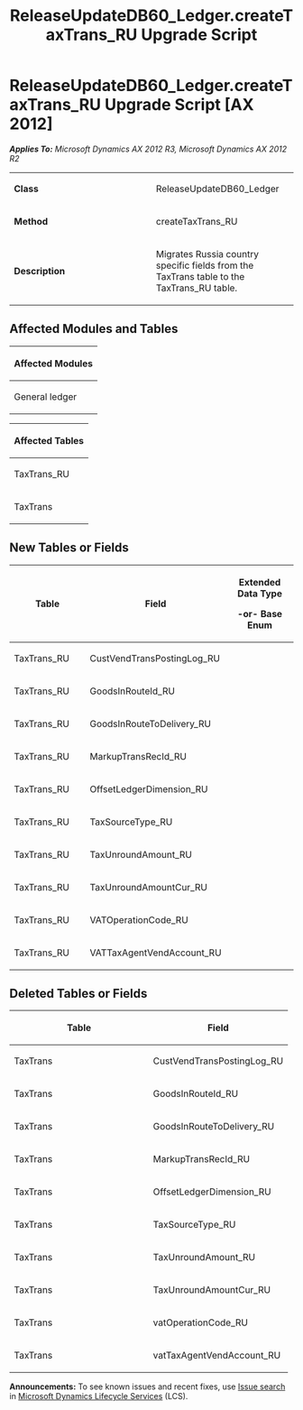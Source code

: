 ﻿---
title: ReleaseUpdateDB60_Ledger.createTaxTrans_RU Upgrade Script
TOCTitle: ReleaseUpdateDB60_Ledger.createTaxTrans_RU Upgrade Script
ms:assetid: 8d874c4b-fdbc-b573-6373-68fc2989d267
ms:mtpsurl: https://msdn.microsoft.com/en-us/library/JJ736482(v=AX.60)
ms:contentKeyID: 49709671
ms.date: 05/18/2015
mtps_version: v=AX.60
---

# ReleaseUpdateDB60\_Ledger.createTaxTrans\_RU Upgrade Script [AX 2012]


_**Applies To:** Microsoft Dynamics AX 2012 R3, Microsoft Dynamics AX 2012 R2_

<table>
<colgroup>
<col style="width: 50%" />
<col style="width: 50%" />
</colgroup>
<tbody>
<tr class="odd">
<td><p><strong>Class</strong></p></td>
<td><p>ReleaseUpdateDB60_Ledger</p></td>
</tr>
<tr class="even">
<td><p><strong>Method</strong></p></td>
<td><p>createTaxTrans_RU</p></td>
</tr>
<tr class="odd">
<td><p><strong>Description</strong></p></td>
<td><p>Migrates Russia country specific fields from the TaxTrans table to the TaxTrans_RU table.</p></td>
</tr>
</tbody>
</table>


## Affected Modules and Tables

<table>
<colgroup>
<col style="width: 100%" />
</colgroup>
<thead>
<tr class="header">
<th><p>Affected Modules</p></th>
</tr>
</thead>
<tbody>
<tr class="odd">
<td><p>General ledger</p></td>
</tr>
</tbody>
</table>


<table>
<colgroup>
<col style="width: 100%" />
</colgroup>
<thead>
<tr class="header">
<th><p>Affected Tables</p></th>
</tr>
</thead>
<tbody>
<tr class="odd">
<td><p>TaxTrans_RU</p></td>
</tr>
<tr class="even">
<td><p>TaxTrans</p></td>
</tr>
</tbody>
</table>


## New Tables or Fields

<table>
<colgroup>
<col style="width: 33%" />
<col style="width: 33%" />
<col style="width: 33%" />
</colgroup>
<thead>
<tr class="header">
<th><p>Table</p></th>
<th><p>Field</p></th>
<th><p>Extended Data Type</p>
<p>-or- Base Enum</p></th>
</tr>
</thead>
<tbody>
<tr class="odd">
<td><p>TaxTrans_RU</p></td>
<td><p>CustVendTransPostingLog_RU</p></td>
<td><p></p></td>
</tr>
<tr class="even">
<td><p>TaxTrans_RU</p></td>
<td><p>GoodsInRouteId_RU</p></td>
<td><p></p></td>
</tr>
<tr class="odd">
<td><p>TaxTrans_RU</p></td>
<td><p>GoodsInRouteToDelivery_RU</p></td>
<td><p></p></td>
</tr>
<tr class="even">
<td><p>TaxTrans_RU</p></td>
<td><p>MarkupTransRecId_RU</p></td>
<td><p></p></td>
</tr>
<tr class="odd">
<td><p>TaxTrans_RU</p></td>
<td><p>OffsetLedgerDimension_RU</p></td>
<td><p></p></td>
</tr>
<tr class="even">
<td><p>TaxTrans_RU</p></td>
<td><p>TaxSourceType_RU</p></td>
<td><p></p></td>
</tr>
<tr class="odd">
<td><p>TaxTrans_RU</p></td>
<td><p>TaxUnroundAmount_RU</p></td>
<td><p></p></td>
</tr>
<tr class="even">
<td><p>TaxTrans_RU</p></td>
<td><p>TaxUnroundAmountCur_RU</p></td>
<td><p></p></td>
</tr>
<tr class="odd">
<td><p>TaxTrans_RU</p></td>
<td><p>VATOperationCode_RU</p></td>
<td><p></p></td>
</tr>
<tr class="even">
<td><p>TaxTrans_RU</p></td>
<td><p>VATTaxAgentVendAccount_RU</p></td>
<td><p></p></td>
</tr>
</tbody>
</table>


## Deleted Tables or Fields

<table>
<colgroup>
<col style="width: 50%" />
<col style="width: 50%" />
</colgroup>
<thead>
<tr class="header">
<th><p>Table</p></th>
<th><p>Field</p></th>
</tr>
</thead>
<tbody>
<tr class="odd">
<td><p>TaxTrans</p></td>
<td><p>CustVendTransPostingLog_RU</p></td>
</tr>
<tr class="even">
<td><p>TaxTrans</p></td>
<td><p>GoodsInRouteId_RU</p></td>
</tr>
<tr class="odd">
<td><p>TaxTrans</p></td>
<td><p>GoodsInRouteToDelivery_RU</p></td>
</tr>
<tr class="even">
<td><p>TaxTrans</p></td>
<td><p>MarkupTransRecId_RU</p></td>
</tr>
<tr class="odd">
<td><p>TaxTrans</p></td>
<td><p>OffsetLedgerDimension_RU</p></td>
</tr>
<tr class="even">
<td><p>TaxTrans</p></td>
<td><p>TaxSourceType_RU</p></td>
</tr>
<tr class="odd">
<td><p>TaxTrans</p></td>
<td><p>TaxUnroundAmount_RU</p></td>
</tr>
<tr class="even">
<td><p>TaxTrans</p></td>
<td><p>TaxUnroundAmountCur_RU</p></td>
</tr>
<tr class="odd">
<td><p>TaxTrans</p></td>
<td><p>vatOperationCode_RU</p></td>
</tr>
<tr class="even">
<td><p>TaxTrans</p></td>
<td><p>vatTaxAgentVendAccount_RU</p></td>
</tr>
</tbody>
</table>

  
**Announcements:** To see known issues and recent fixes, use [Issue search](http://go.microsoft.com/fwlink/?linkid=389258) in [Microsoft Dynamics Lifecycle Services](http://go.microsoft.com/fwlink/?linkid=306505) (LCS).

